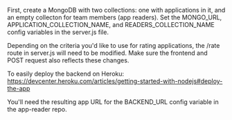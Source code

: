 First, create a MongoDB with two collections: one with applications in it, and an empty collecton for team members (app readers). Set the MONGO_URL, APPLICATION_COLLECTION_NAME, and READERS_COLLECTION_NAME config variables in the server.js file.

Depending on the criteria you'd like to use for rating applications, the /rate route in server.js will need to be modified. Make sure the frontend and POST request also reflects these changes.

To easily deploy the backend on Heroku: https://devcenter.heroku.com/articles/getting-started-with-nodejs#deploy-the-app

You'll need the resulting app URL for the BACKEND_URL config variable in the app-reader repo.